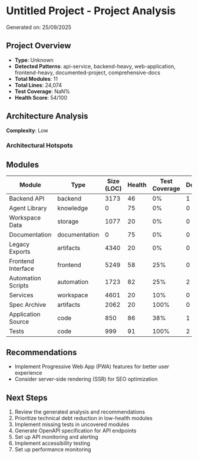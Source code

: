 # Untitled Project - Project Analysis

Generated on: 25/09/2025

## Project Overview

- **Type**: Unknown
- **Detected Patterns**: api-service, backend-heavy, web-application, frontend-heavy, documented-project, comprehensive-docs
- **Total Modules**: 11
- **Total Lines**: 24,074
- **Test Coverage**: NaN%
- **Health Score**: 54/100

## Architecture Analysis

**Complexity**: Low

### Architectural Hotspots



## Modules

| Module | Type | Size (LOC) | Health | Test Coverage | Dependencies |
|--------|------|------------|---------|---------------|--------------|
| Backend API | backend | 3173 | 46 | 0% | 1 |
| Agent Library | knowledge | 0 | 75 | 0% | 0 |
| Workspace Data | storage | 1077 | 20 | 0% | 0 |
| Documentation | documentation | 0 | 75 | 0% | 0 |
| Legacy Exports | artifacts | 4340 | 20 | 0% | 0 |
| Frontend Interface | frontend | 5249 | 58 | 25% | 0 |
| Automation Scripts | automation | 1723 | 82 | 25% | 2 |
| Services | workspace | 4601 | 20 | 10% | 0 |
| Spec Archive | artifacts | 2062 | 20 | 100% | 0 |
| Application Source | code | 850 | 86 | 38% | 1 |
| Tests | code | 999 | 91 | 100% | 2 |

## Recommendations

- Implement Progressive Web App (PWA) features for better user experience
- Consider server-side rendering (SSR) for SEO optimization

## Next Steps

1. Review the generated analysis and recommendations
1. Prioritize technical debt reduction in low-health modules
1. Implement missing tests in uncovered modules
1. Generate OpenAPI specification for API endpoints
1. Set up API monitoring and alerting
1. Implement accessibility testing
1. Set up performance monitoring
